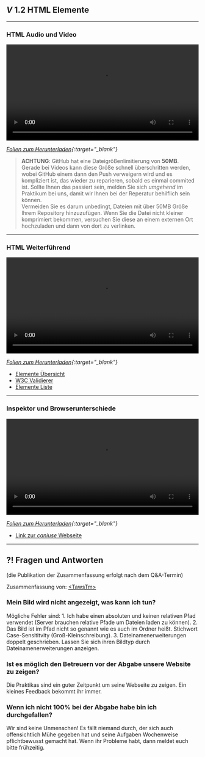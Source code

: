 ## _V_ **1.2** HTML Elemente

---

### HTML Audio und Video
<video controls width="100%"> 
    <source src="https://scheuerle.net/lehre/gis/videos/02_GIS-EIA1-HTML-AV.mp4" type="video/mp4"> 
    <a href="https://scheuerle.net/lehre/gis/videos/02_GIS-EIA1-HTML-AV.mp4">Zum Video</a>
</video>

*[Folien zum Herunterladen](https://scheuerle.net/lehre/gis/scripts/02_GIS-EIA1-HTML-AV.pdf){:target="_blank"}*

> **ACHTUNG**: GitHub hat eine Dateigrößenlimitierung von **50MB**. Gerade bei Videos kann diese Größe schnell überschritten werden, wobei GitHub einem dann den Push verweigern wird und es kompliziert ist, das wieder zu reparieren, sobald es einmal commited ist. Sollte Ihnen das passiert sein, melden Sie sich _umgehend_ im Praktikum bei uns, damit wir Ihnen bei der Reperatur behilflich sein können.  
Vermeiden Sie es darum unbedingt, Dateien mit über 50MB Größe Ihrem Repository hinzuzufügen. Wenn Sie die Datei nicht kleiner komprimiert bekommen, versuchen Sie diese an einem externen Ort hochzuladen und dann von dort zu verlinken.

---

### HTML Weiterführend
<video controls width="100%"> 
    <source src="https://scheuerle.net/lehre/gis/videos/02_HTML_Weiterführend.mp4" type="video/mp4"> 
    <a href="https://scheuerle.net/lehre/gis/videos/02_HTML_Weiterführend.mp4">Zum Video</a>
</video>

*[Folien zum Herunterladen](https://scheuerle.net/lehre/gis/scripts/02_HTML_Weiterführend.pdf){:target="_blank"}*

- [Elemente Übersicht](https://wiki.selfhtml.org/extensions/Selfhtml/example.php/Beispiel:HTML-Kategorien.html)
- [W3C Validierer](http://validator.w3.org/)
- [Elemente Liste](https://developer.mozilla.org/de/docs/Web/HTML/HTML5/HTML5_element_list)

---

### Inspektor und Browserunterschiede
<video controls width="100%"> 
    <source src="https://scheuerle.net/lehre/gis/videos/02_Inspektor_Browserunterschiede.mp4" type="video/mp4"> 
    <a href="https://scheuerle.net/lehre/gis/videos/02_Inspektor_Browserunterschiede.mp4">Zum Video</a>
</video>

*[Folien zum Herunterladen](https://scheuerle.net/lehre/gis/scripts/02_Browserunterschiede.pdf){:target="_blank"}*

- [Link zur *caniuse* Webseite](https://caniuse.com)

---

## **?!** Fragen und Antworten

(die Publikation der Zusammenfassung erfolgt nach dem Q&A-Termin)

Zusammenfassung von: [&lt;TawsTm&gt;](https://github.com/TawsTm)

### Mein Bild wird nicht angezeigt, was kann ich tun?
Mögliche Fehler sind: 1. Ich habe einen absoluten und keinen relativen Pfad verwendet (Server brauchen relative Pfade um Dateien laden zu können). 2. Das Bild ist im Pfad nicht so genannt wie es auch im Ordner heißt. Stichwort Case-Sensititvity (Groß-Kleinschreibung). 3. Dateinamenerweiterungen doppelt geschrieben. Lassen Sie sich ihren Bildtyp durch Dateinamenerweiterungen anzeigen.

### Ist es möglich den Betreuern vor der Abgabe unsere Website zu zeigen?
Die Praktikas sind ein guter Zeitpunkt um seine Webseite zu zeigen. Ein kleines Feedback bekommt ihr immer.

### Wenn ich nicht 100% bei der Abgabe habe bin ich durchgefallen?
Wir sind keine Unmenschen! Es fällt niemand durch, der sich auch offensichtlich Mühe gegeben hat und seine Aufgaben Wochenweise pflichtbewusst gemacht hat. Wenn ihr Probleme habt, dann meldet euch bitte frühzeitig.
